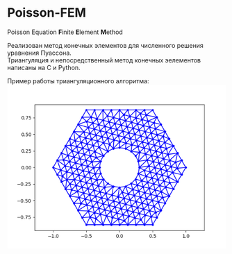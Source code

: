 # Poisson-FEM
Poisson Equation **F**inite **E**lement **M**ethod

Реализован метод конечных элементов для численного решения уравнения Пуассона.\
Триангуляция и непосредственный метод конечных эелементов написаны на C и Python.

Пример работы триангуляционного алгоритма:
!["Гайка"](pictures/nut_triangulation.png)
